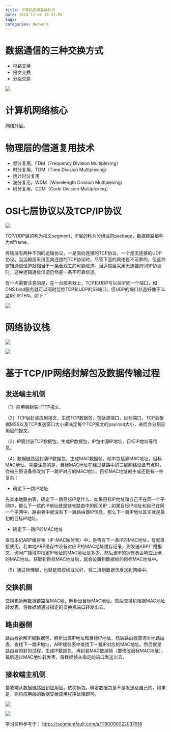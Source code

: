 ```yaml
---
title: 计算机网络基础知识
date: 2018-12-08 18:32:53
tags:
categories: Network
---
```


# 数据通信的三种交换方式

- 电路交换
- 报文交换
- 分组交换

![](/images/network_basic_1_1.png)

# 计算机网络核心

网络分层。

# 物理层的信道复用技术

- 频分复用，FDM（Frequency Division Multiplexing）
- 时分复用，TDM（Time Division Multiplexing）
- 统计时分复用
- 波分复用，WDM（Wavelength Division Multiplexing）
- 码分复用，CDM（Code Division Multiplexing）

# OSI七层协议以及TCP/IP协议

![](/images/network_osi_1_1.png)

TCP/UDP层的称为报文segment，IP层的称为分组或包package，数据链路层称为帧frame。

传输层有两种不同的运输协议，一是面向连接的TCP协议，一个是无连接的UDP协议。当运输层采用面向连接的TCP协议时，尽管下面的网络是不可靠的，但这种逻辑通信信道就相当于一条全双工的可靠信道。当运输层采用无连接的UDP协议时，这种逻辑通信信道仍然是一条不可靠信道。

有一点需要注意的是，在一台服务器上，TCP和UDP可以监听同一个端口，如DNS bind服务就可以同时监控TCP和UDP的53端口。但UDP的端口状态好像不叫监听LISTEN。如下：

![](/images/network_osi_1_2.png)

# 网络协议栈

![](/images/network_protocol_1_1.png)

![](/images/network_protocol_1_2.png)

# 基于TCP/IP网络封解包及数据传输过程

## 发送端主机侧

（1）应用层封装HTTP报文。

（2）TCP层封装应用报文，生成TCP数据包，包括源端口，目标端口，TCP会根据MSS以及TCP发送窗口大小来决定每个TCP报文的payload大小，进而会分割应用层的报文。

（3）IP层封装TCP数据包，生成IP数据包，IP包中源IP地址，目标IP地址等信息。

（4）数据链路层封装IP数据包，生成MAC数据帧，帧中包括源MAC地址，目标MAC地址。需要注意的是，目标MAC地址在经过链路中的三层网络设备节点时，会被三层设备修改为下一跳IP对应的MAC地址。目标MAC地址的生成还是有一些复杂：

- 确定下一跳IP地址

先查本地路由表，确定下一跳目标IP是什么。如果目标IP地址和自己不在同一个子网中，那么下一跳的IP地址就是缺省路由中的网关IP；如果目标IP地址和自己在同一个子网中，路由表中就没有下一跳路由器IP信息，那么下一跳IP地址其实就是最初的目标IP地址。

- 确定下一跳IP的MAC地址

查询本机ARP缓存表（IP-MAC映射表）中，是否有下一条IP的MAC地址，有就直接使用。若本地ARP缓存中没有对应IP的MAC地址缓存记录，则发送ARP广播报文，询问广播域中指定IP地址的MAC地址是多少，然后该IP的拥有者会响应正确的MAC地址。获取到目标MAC地址后，就会设置到数据帧的目标MAC地址中。

（5）通过物理层，也就是双绞线或光纤，将二进制数据流发送到网络中。

## 交换机侧

交换机拆解数据链路层MAC帧，解析出目标MAC地址。然后交换机根据MAC地址转发表，将数据帧通过指定的交换机端口转发出去。

## 路由器侧

路由器拆解IP层数据包，解析出源IP地址和目标IP地址，然后路由器查询本地路由表，查找下一跳IP地址，ARP缓存表中查找下一跳IP对应的MAC地址。然后就是路由器的封包过程，生成IP数据包，再封装MAC数据帧（要修改目标MAC地址），最后通过MAC地址转发表，将数据帧从指定的端口发送出去。

## 接收端主机侧

接收端从数据链路层到应用层，依次拆包。确定数据包是不是发送给自己的，如果是，则将应用层的数据交给应用程序处理即可。

![](/images/network_osi_1_3.png)

![](/images/network_osi_1_4.png)


学习资料参考于：
https://segmentfault.com/a/1190000022037918

